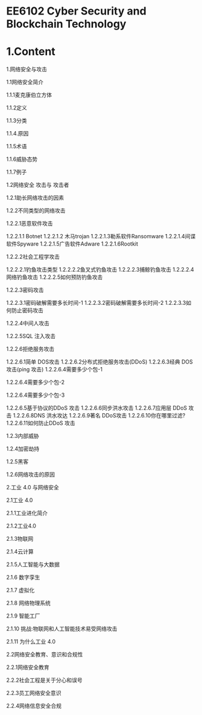 # EE6102 Cyber Security and Blockchain Technology
# 1.Content

1.网络安全与攻击

1.1网络安全简介

1.1.1麦克康伯立方体

1.1.2定义

1.1.3分类

1.1.4.原因

1.1.5术语

1.1.6威胁态势

1.1.7例子



1.2网络安全 攻击与 攻击者

1.2.1助长网络攻击的因素

1.2.2不同类型的网络攻击

1.2.2.1恶意软件攻击

1.2.2.1.1 Botnet
1.2.2.1.2 木马trojan
1.2.2.1.3勒系软件Ransomware
1.2.2.1.4间谍软件Spyware
1.2.2.1.5广告软件Adware
1.2.2.1.6Rootkit



1.2.2.2社会工程学攻击

1.2.2.2.1钓鱼攻击类型
1.2.2.2.2鱼叉式钓鱼攻击
1.2.2.2.3捕鲸钓鱼攻击
1.2.2.2.4网络钓鱼攻击
1.2.2.2.5如何预防钓鱼攻击



1.2.2.3密码攻击

1.2.2.3.1密码破解需要多长时间-1
1.2.2.3.2密码破解需要多长时间-2
1.2.2.3.3如何防止密码攻击

1.2.2.4中间人攻击

1.2.2.5SQL 注入攻击

1.2.2.6拒绝服务攻击

1.2.2.6.1简单 DOS攻击
1.2.2.6.2分布式拒绝服务攻击(DDoS)
1.2.2.6.3经典 DOS攻击(ping 攻击)
1.2.2.6.4需要多少个包-1

1.2.2.6.4需要多少个包-2

1.2.2.6.4需要多少个包-3

1.2.2.6.5基于协议的DDoS 攻击
1.2.2.6.6同步洪水攻击
1.2.2.6.7应用层 DDoS 攻击
1.2.2.6.8DNS 洪水攻达
1.2.2.6.9著名 DDoS攻击
1.2.2.6.10你在哪里过滤?
1.2.2.6.11如何防止DDoS 攻击







1.2.3内部威胁

1.2.4加密劫持

1.2.5黑客

1.2.6网络攻击的原因



2.工业 4.0 与网络安全

2.1工业 4.0

2.1.1工业进化简介

2.1.2工业4.0

2.1.3物联网

2.1.4云计算

2.1.5人工智能与大数据

2.1.6 数字孪生

2.1.7 虚拟化

2.1.8 网络物理系统

2.1.9 智能工厂

2.1.10 挑战:物联网和人工智能技术易受网络攻击

2.1.11 为什么工业 4.0



2.2网络安全教育、意识和合规性

2.2.1网络安全教育

2.2.2社会工程是关于分心和误号

2.2.3员工网络安全意识

2.2.4网络信息安全合规

